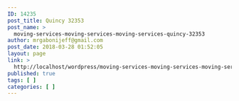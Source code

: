 ```yaml
---
ID: 14235
post_title: Quincy 32353
post_name: >
  moving-services-moving-services-moving-services-quincy-32353
author: mrgabonijeff@gmail.com
post_date: 2018-03-28 01:52:05
layout: page
link: >
  http://localhost/wordpress/moving-services-moving-services-moving-services-quincy-32353/
published: true
tags: [ ]
categories: [ ]
---
```

